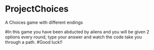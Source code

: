 # ProjectChoices
A Choices game with different endings

#In this game you have been abducted by aliens and you will be given 2 options every round, type your answer and watch the code take you through a path.
#Good luck!!
